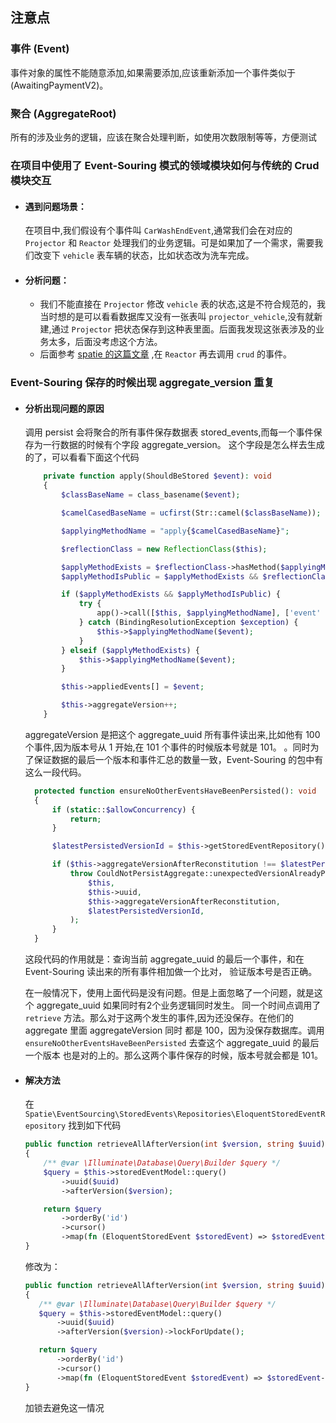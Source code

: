 ## 注意点

### 事件 (Event)
事件对象的属性不能随意添加,如果需要添加,应该重新添加一个事件类似于 (AwaitingPaymentV2)。

### 聚合 (AggregateRoot)

所有的涉及业务的逻辑，应该在聚合处理判断，如使用次数限制等等，方便测试

### 在项目中使用了 Event-Souring 模式的领域模块如何与传统的 Crud 模块交互
* #### 遇到问题场景：
  在项目中,我们假设有个事件叫 `CarWashEndEvent`,通常我们会在对应的 `Projector` 和 `Reactor` 处理我们的业务逻辑。可是如果加了一个需求，需要我们改变下 `vehicle` 表车辆的状态，比如状态改为洗车完成。
* #### 分析问题：
  * 我们不能直接在 `Projector` 修改 `vehicle` 表的状态,这是不符合规范的，我当时想的是可以看看数据库又没有一张表叫 `projector_vehicle`,没有就新建,通过 `Projector` 把状态保存到这种表里面。后面我发现这张表涉及的业务太多，后面没考虑这个方法。
  * 后面参考 [spatie 的这篇文章](https://freek.dev/1634-mixing-event-sourcing-in-a-traditional-laravel-app) ,在 `Reactor` 再去调用 `crud` 的事件。

### Event-Souring 保存的时候出现 aggregate_version 重复
* #### 分析出现问题的原因
  调用 persist 会将聚合的所有事件保存数据表 stored_events,而每一个事件保存为一行数据的时候有个字段 aggregate_version。
  这个字段是怎么样去生成的了，可以看看下面这个代码
  ```php
      private function apply(ShouldBeStored $event): void
      {
          $classBaseName = class_basename($event);
  
          $camelCasedBaseName = ucfirst(Str::camel($classBaseName));
  
          $applyingMethodName = "apply{$camelCasedBaseName}";
  
          $reflectionClass = new ReflectionClass($this);
  
          $applyMethodExists = $reflectionClass->hasMethod($applyingMethodName);
          $applyMethodIsPublic = $applyMethodExists && $reflectionClass->getMethod($applyingMethodName)->isPublic();
  
          if ($applyMethodExists && $applyMethodIsPublic) {
              try {
                  app()->call([$this, $applyingMethodName], ['event' => $event]);
              } catch (BindingResolutionException $exception) {
                  $this->$applyingMethodName($event);
              }
          } elseif ($applyMethodExists) {
              $this->$applyingMethodName($event);
          }
  
          $this->appliedEvents[] = $event;
  
          $this->aggregateVersion++;
      }
  ```
  aggregateVersion 是把这个 aggregate_uuid 所有事件读出来,比如他有 100 个事件,因为版本号从 1 开始,在 101 个事件的时候版本号就是 101。
  。同时为了保证数据的最后一个版本和事件汇总的数量一致，Event-Souring 的包中有这么一段代码。
  ```php
    protected function ensureNoOtherEventsHaveBeenPersisted(): void
    {
        if (static::$allowConcurrency) {
            return;
        }

        $latestPersistedVersionId = $this->getStoredEventRepository()->getLatestAggregateVersion($this->uuid);

        if ($this->aggregateVersionAfterReconstitution !== $latestPersistedVersionId) {
            throw CouldNotPersistAggregate::unexpectedVersionAlreadyPersisted(
                $this,
                $this->uuid,
                $this->aggregateVersionAfterReconstitution,
                $latestPersistedVersionId,
            );
        }
    }
  ```
  这段代码的作用就是：查询当前 aggregate_uuid 的最后一个事件，和在 Event-Souring 读出来的所有事件相加做一个比对，
  验证版本号是否正确。

  在一般情况下，使用上面代码是没有问题。但是上面忽略了一个问题，就是这个 aggregate_uuid 如果同时有2个业务逻辑同时发生。
  同一个时间点调用了 `retrieve` 方法。那么对于这两个发生的事件,因为还没保存。在他们的 aggregate 里面 aggregateVersion 同时
  都是 100，因为没保存数据库。调用 `ensureNoOtherEventsHaveBeenPersisted` 去查这个 aggregate_uuid 的最后一个版本
  也是对的上的。那么这两个事件保存的时候，版本号就会都是 101。

* #### 解决方法
  在 `Spatie\EventSourcing\StoredEvents\Repositories\EloquentStoredEventRepository` 找到如下代码
  ```php
  public function retrieveAllAfterVersion(int $version, string $uuid): LazyCollection
  {
      /** @var \Illuminate\Database\Query\Builder $query */
      $query = $this->storedEventModel::query()
          ->uuid($uuid)
          ->afterVersion($version);

      return $query
          ->orderBy('id')
          ->cursor()
          ->map(fn (EloquentStoredEvent $storedEvent) => $storedEvent->toStoredEvent());
  }
  ```

  修改为：
  
   ```php
  public function retrieveAllAfterVersion(int $version, string $uuid): LazyCollection
  {
      /** @var \Illuminate\Database\Query\Builder $query */
      $query = $this->storedEventModel::query()
          ->uuid($uuid)
          ->afterVersion($version)->lockForUpdate();

      return $query
          ->orderBy('id')
          ->cursor()
          ->map(fn (EloquentStoredEvent $storedEvent) => $storedEvent->toStoredEvent());
  }
  ```
  加锁去避免这一情况

  